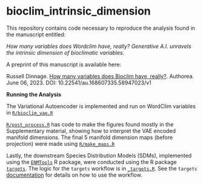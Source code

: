 
# bioclim_intrinsic_dimension

This repository contains code necessary to reproduce the analysis found in the manuscript entitled:

*How many variables does Wordclim have, really? Generative A.I. unravels the intrinsic dimension of bioclimatic variables.*

A preprint of this manuscript is available here: 

Russell Dinnage. [How many variables does Bioclim have, really?](https://www.authorea.com/users/5518/articles/643051-how-many-variables-does-bioclim-have-really). Authorea. June 06, 2023.
DOI: 10.22541/au.168607335.58947023/v1

**Running the Analysis**

The Variational Autoencoder is implemented and run on WordClim variables in [`R/bioclim_vae.R`](https://github.com/rdinnager/bioclim_intrinsic_dimension/blob/master/R/bioclim_vae.R)

[`R/post_process.R`](https://github.com/rdinnager/bioclim_intrinsic_dimension/blob/master/Ri/post_process.R) has code to make the figures found mostly in the Supplementary material, showing how to interpret the VAE encoded manifold dimensions. The final 5 manifold dimension maps (before projection) were made using [`R/make_maps.R`](https://github.com/rdinnager/bioclim_intrinsic_dimension/blob/master/R/make_maps.R)

Lastly, the downstream Species Distribution Models (SDMs), implemented using the [`ENMTools`](https://github.com/danlwarren/ENMTools) R package, were conducted using the R package [`targets`](https://github.com/ropensci/targets). The logic for the `targets` workflow is in [`_targets.R`](https://github.com/rdinnager/bioclim_intrinsic_dimension/blob/master/_targets.R). See the `targets` [documentation](https://books.ropensci.org/targets/) for details on how to use the workflow.





